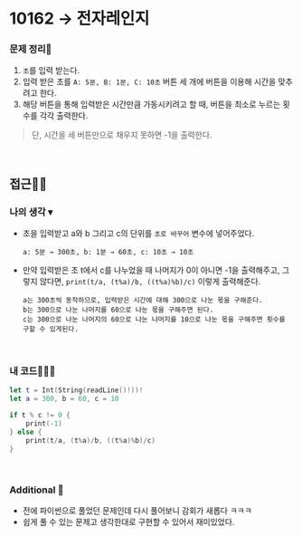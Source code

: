 # 10162 → 전자레인지
### 문제 정리📝
1. `초`를 입력 받는다.
2. 입력 받은 초를 `A: 5분, B: 1분, C: 10초` 버튼 세 개에 버튼을 이용해 시간을 맞추려고 한다.
3. 해당 버튼을 통해 입력받은 시간만큼 가동시키려고 할 때, 버튼을 최소로 누르는 횟수를 각각 출력한다.
> 단, 시간을 세 버튼만으로 채우지 못하면 -1을 출력한다.

</br>

## 접근🚶🏻
### 나의 생각 ▾
- 초을 입력받고 a와 b 그리고 c의 단위를 `초로 바꾸어` 변수에 넣어주었다.
    ```
    a: 5분 → 300초, b: 1분 → 60초, c: 10초 → 10초 
    ```
- 만약 입력받은 초 t에서 c를 나누었을 때 나머지가 0이 아니면 -1을 출력해주고, 그렇지 않다면, `print(t/a, (t%a)/b, ((t%a)%b)/c)` 이렇게 출력해준다.
    ```
    a는 300초씩 동작하므로, 입력받은 시간에 대해 300으로 나눈 몫을 구해준다.
    b는 300으로 나눈 나머지를 60으로 나눈 몫을 구해주면 된다.
    c는 300으로 나눈 나머지의 60으로 나눈 나머지를 10으로 나눈 몫을 구해주면 횟수를 구할 수 있게된다.
    ```

</br>

### 내 코드👨🏻‍💻
```swift
let t = Int(String(readLine()!))!
let a = 300, b = 60, c = 10

if t % c != 0 {
    print(-1)
} else {
    print(t/a, (t%a)/b, ((t%a)%b)/c)
}
```

</br>



### Additional 📂
- 전에 파이썬으로 풀었던 문제인데 다시 풀어보니 감회가 새롭다 ㅋㅋㅋ
- 쉽게 풀 수 있는 문제고 생각한대로 구현할 수 있어서 재미있었다.

